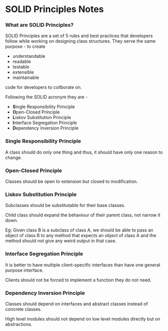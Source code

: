 # SOLID Principles Notes

### What are SOLID Principles?

SOLID Principles are a set of 5 rules and best practices that developers follow while working on designing class structures. They serve the same purpose - to create

- understandable
- readable
- testable
- extensible
- maintainable

code for developers to collborate on.

Following the SOLID acronym they are -

- **S**ingle Responsibility Principle
- **O**pen-Closed Principle
- **L**iskov Substitution Principle
- **I**nterface Segregation Principle
- **D**ependency Inversion Principle

### Single Responsibility Principle

A class should do only one thing and thus, it should have only one reason to change.

### Open-Closed Principle

Classes should be open to extension but closed to modification.

### Liskov Substitution Principle

Subclasses should be substitutable for their base classes.

Child class should expand the behaviour of their parent class, not narrow it down.

Eg: Given class B is a subclass of class A, we should be able to pass an object of class B to any method that expects an object of class A and the method should not give any weird output in that case.

### Interface Segregation Principle

It is better to have multiple client-specific interfaces than have one general purpose interface.

Clients should not be forced to implement a function they do not need.

### Dependency Inversion Principle

Classes should depend on interfaces and abstract classes instead of concrete classes.

High level modules should not depend on low level modules directly but on abstractions.
